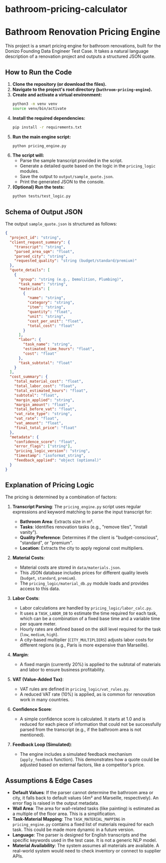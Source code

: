 # bathroom-pricing-calculator
# Bathroom Renovation Pricing Engine

This project is a smart pricing engine for bathroom renovations, built for the Donizo Founding Data Engineer Test Case. It takes a natural language description of a renovation project and outputs a structured JSON quote.

## How to Run the Code

1.  **Clone the repository (or download the files).**
2.  **Navigate to the project's root directory (`bathroom-pricing-engine`).**
3.  **Create and activate a virtual environment:**
    ```bash
    python3 -m venv venv
    source venv/bin/activate
    ```
4.  **Install the required dependencies:**
    ```bash
    pip install -r requirements.txt
    ```
5.  **Run the main engine script:**
    ```bash
    python pricing_engine.py
    ```
6.  **The script will:**
    *   Parse the sample transcript provided in the script.
    *   Generate a detailed quote based on the logic in the `pricing_logic` modules.
    *   Save the output to `output/sample_quote.json`.
    *   Print the generated JSON to the console.
7.  **(Optional) Run the tests:**
    ```bash
    python tests/test_logic.py
    ```

## Schema of Output JSON

The output `sample_quote.json` is structured as follows:

```json
{
  "project_id": "string",
  "client_request_summary": {
    "transcript": "string",
    "parsed_area_sqm": "float",
    "parsed_city": "string",
    "requested_quality": "string (budget/standard/premium)"
  },
  "quote_details": [
    {
      "group": "string (e.g., Demolition, Plumbing)",
      "task_name": "string",
      "materials": [
        {
          "name": "string",
          "category": "string",
          "item": "string",
          "quantity": "float",
          "unit": "string",
          "cost_per_unit": "float",
          "total_cost": "float"
        }
      ],
      "labor": {
        "task_name": "string",
        "estimated_time_hours": "float",
        "cost": "float"
      },
      "task_subtotal": "float"
    }
  ],
  "cost_summary": {
    "total_material_cost": "float",
    "total_labor_cost": "float",
    "total_estimated_hours": "float",
    "subtotal": "float",
    "margin_applied": "string",
    "margin_amount": "float",
    "total_before_vat": "float",
    "vat_rate_type": "string",
    "vat_rate": "float",
    "vat_amount": "float",
    "final_total_price": "float"
  },
  "metadata": {
    "confidence_score": "float",
    "error_flags": ["string"],
    "pricing_logic_version": "string",
    "timestamp": "isoformat_string",
    "feedback_applied": "object (optional)"
  }
}
```

## Explanation of Pricing Logic

The pricing is determined by a combination of factors:

1.  **Transcript Parsing**: The `pricing_engine.py` script uses regular expressions and keyword matching to parse the input transcript for:
    *   **Bathroom Area**: Extracts size in m².
    *   **Tasks**: Identifies renovation tasks (e.g., "remove tiles", "install vanity").
    *   **Quality Preference**: Determines if the client is "budget-conscious", "standard", or "premium".
    *   **Location**: Extracts the city to apply regional cost multipliers.

2.  **Material Costs**:
    *   Material costs are stored in `data/materials.json`.
    *   This JSON database includes prices for different quality levels (`budget`, `standard`, `premium`).
    *   The `pricing_logic/material_db.py` module loads and provides access to this data.

3.  **Labor Costs**:
    *   Labor calculations are handled by `pricing_logic/labor_calc.py`.
    *   It uses a `TASK_LABOR_DB` to estimate the time required for each task, which can be a combination of a fixed base time and a variable time per square meter.
    *   Hourly rates are defined based on the skill level required for the task (`low`, `medium`, `high`).
    *   A city-based multiplier (`CITY_MULTIPLIERS`) adjusts labor costs for different regions (e.g., Paris is more expensive than Marseille).

4.  **Margin**:
    *   A fixed margin (currently 20%) is applied to the subtotal of materials and labor to ensure business profitability.

5.  **VAT (Value-Added Tax)**:
    *   VAT rules are defined in `pricing_logic/vat_rules.py`.
    *   A reduced VAT rate (10%) is applied, as is common for renovation work in many countries.

6.  **Confidence Score**:
    *   A simple confidence score is calculated. It starts at 1.0 and is reduced for each piece of information that could not be successfully parsed from the transcript (e.g., if the bathroom area is not mentioned).

7.  **Feedback Loop (Simulated)**:
    *   The engine includes a simulated feedback mechanism (`apply_feedback` function). This demonstrates how a quote could be adjusted based on external factors, like a competitor's price.

## Assumptions & Edge Cases

*   **Default Values**: If the parser cannot determine the bathroom area or city, it falls back to default values (4m² and Marseille, respectively). An error flag is raised in the output metadata.
*   **Wall Area**: The area for wall-related tasks (like painting) is estimated as a multiple of the floor area. This is a simplification.
*   **Task-Material Mapping**: The `TASK_MATERIAL_MAPPING` in `pricing_engine.py` contains a fixed list of materials required for each task. This could be made more dynamic in a future version.
*   **Language**: The parser is designed for English transcripts and the specific keywords used in the test case. It is not a generic NLP model.
*   **Material Availability**: The system assumes all materials are available. A real-world system would need to check inventory or connect to supplier APIs. 